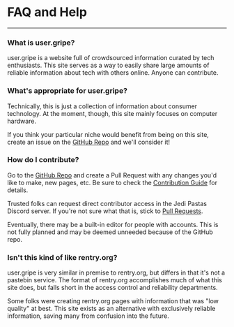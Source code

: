 # FAQ and Help
---
### What is user.gripe?
user.gripe is a website full of crowdsourced information curated by tech enthusiasts.
This site serves as a way to easily share large amounts of reliable information about tech with others online. Anyone can contribute.

### What's appropriate for user.gripe?
Technically, this is just a collection of information about consumer technology. At the moment, though, this site mainly focuses on computer hardware.

If you think your particular niche would benefit from being on this site, create an issue on the [GitHub Repo](https://github.com/codeHusky/user.gripe)
and we'll consider it!

### How do I contribute?
Go to the [GitHub Repo](https://github.com/codeHusky/user.gripe) and create a Pull Request with any changes you'd like to make, new pages, etc.
Be sure to check the [Contribution Guide](https://user.gripe/contributing) for details.

Trusted folks can request direct contributor access in the Jedi Pastas Discord server. If you're not sure what that is, stick to [Pull Requests](https://github.com/codeHusky/user.gripe/pulls).

Eventually, there may be a built-in editor for people with accounts. This is not fully planned and may be deemed unneeded because of the GitHub repo.

### Isn't this kind of like rentry.org?
user.gripe is very similar in premise to rentry.org, but differs in that it's not a pastebin service.
The format of rentry.org accomplishes much of what this site does, but falls short in the access control and reliability departments.

Some folks were creating rentry.org pages with information that was "low quality" at best.
This site exists as an alternative with exclusively reliable information, saving many from confusion into the future.